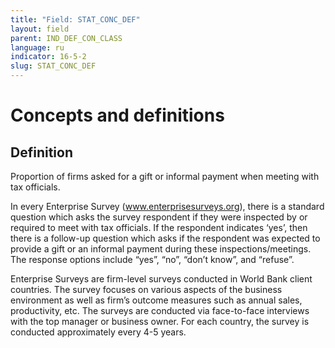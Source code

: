 ```yaml
---
title: "Field: STAT_CONC_DEF"
layout: field
parent: IND_DEF_CON_CLASS
language: ru
indicator: 16-5-2
slug: STAT_CONC_DEF
---
```

# Concepts and definitions

## Definition

Proportion of firms asked for a gift or informal payment when meeting with tax officials.

In every Enterprise Survey (www.enterprisesurveys.org), there is a standard question which asks the survey respondent if they were inspected by or required to meet with tax officials. If the respondent indicates ‘yes’, then there is a follow-up question which asks if the respondent was expected to provide a gift or an informal payment during these inspections/meetings. The response options include “yes”, “no”, “don’t know”, and “refuse”.

Enterprise Surveys are firm-level surveys conducted in World Bank client countries. The survey focuses on various aspects of the business environment as well as firm’s outcome measures such as annual sales, productivity, etc. The surveys are conducted via face-to-face interviews with the top manager or business owner. For each country, the survey is conducted approximately every 4-5 years.